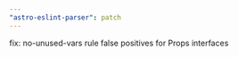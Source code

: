 ```yaml
---
"astro-eslint-parser": patch
---
```


fix: no-unused-vars rule false positives for Props interfaces
